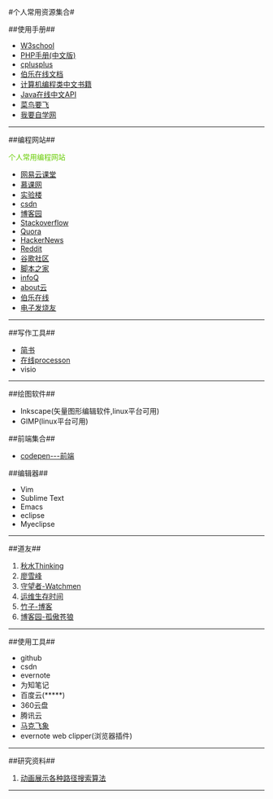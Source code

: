 #个人常用资源集合#

##使用手册##

- [W3school](http://www.w3school.com.cn/)
- [PHP手册(中文版)](http://php.net/manual/zh/)
- [cplusplus](http://www.cplusplus.com/)
- [伯乐在线文档](https://github.com/jobbole)
- [计算机编程类中文书籍](https://github.com/juedaiyuer/free-programming-books-zh_CN)
- [Java在线中文API](http://www.yq1012.com/api/)
- [菜鸟要飞](http://www.newbiefly.com/)
- [我要自学网](http://www.51zxw.net/default.aspx)

---

##编程网站##

<font color=#66CC00>个人常用编程网站</font>

- [网易云课堂](http://study.163.com/)
- [慕课网](http://www.imooc.com/)
- [实验楼](https://www.shiyanlou.com/)
- [csdn](http://www.csdn.net/)
- [博客园](http://www.cnblogs.com/)
- [Stackoverflow](http://stackoverflow.com/)
- [Quora](https://www.quora.com/)
- [HackerNews](https://news.ycombinator.com/)
- [Reddit](https://www.reddit.com/)
- [谷歌社区](https://plus.google.com/communities)
- [脚本之家](http://www.jb51.net/)
- [infoQ](http://www.infoq.com/cn/)
- [about云](http://www.aboutyun.com/forum-53-1.html)
- [伯乐在线](http://hao.jobbole.com/)
- [电子发烧友](http://www.elecfans.com/)

---

##写作工具##

- [简书](http://www.jianshu.com/)
- [在线processon](https://www.processon.com/)
- visio
 
---

##绘图软件##

- Inkscape(矢量图形编辑软件,linux平台可用)
- GIMP(linux平台可用)

##前端集合##
- [codepen---前端](http://codepen.io/)

##编辑器##

- Vim
- Sublime Text
- Emacs
- eclipse
- Myeclipse

---

##道友##

1. [秋水Thinking](http://www.cnblogs.com/hnrainll/category/234345.html)      
2. [廖雪峰](http://www.liaoxuefeng.com/)    
3. [守望者-Watchmen](http://watchmen.cn/portal.php)  
4. [运维生存时间](https://www.ttlsa.com/)
5. [竹子-博客](http://www.cnblogs.com/peida/)
6. [博客园-孤傲苍狼](http://www.cnblogs.com/xdp-gacl/)

---

##使用工具##

- github 
- csdn 
- evernote 
- 为知笔记
- 百度云(*****)
- 360云盘
- 腾讯云
- [马克飞象](https://maxiang.io/) 
- evernote web clipper(浏览器插件)

---

##研究资料##

1. [动画展示各种路径搜索算法](http://netsmell.com/post/pathfinding.html)

---





